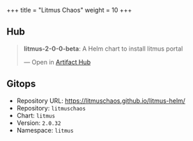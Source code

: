 +++
title = "Litmus Chaos"
weight = 10
+++

## Hub

<div class="artifacthub-widget" data-url="https://artifacthub.io/packages/helm/litmuschaos/litmus-2-0-0-beta" data-theme="light" data-header="true" data-responsive="false"><blockquote><p lang="en" dir="ltr"><b>litmus-2-0-0-beta</b>: A Helm chart to install litmus portal</p>&mdash; Open in <a href="https://artifacthub.io/packages/helm/litmuschaos/litmus-2-0-0-beta">Artifact Hub</a></blockquote></div><script async src="https://artifacthub.io/artifacthub-widget.js"></script>

## Gitops

<!-- BEGIN_PORTEFAIX_DOC -->

* Repository URL: https://litmuschaos.github.io/litmus-helm/
* Repository: `litmuschaos`
* Chart: `litmus`
* Version: `2.0.32`
* Namespace: `litmus`

<!-- END_PORTEFAIX_DOC -->
